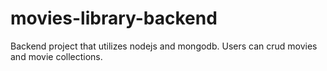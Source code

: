 # movies-library-backend
 Backend project that utilizes nodejs and mongodb. Users can crud movies and movie collections.
